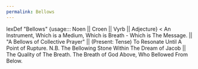 ```yaml
---
permalink: Bellows
---
```

lexDef "Bellows" {usage::: Noen || Croen || Vyrb || Adjecture} < An Instrument, Which is a Medium, Which is Breath - Which is The Message. || "A Bellows of Collective Prayer" || (Present: Tense) To Resonate Until A Point of Rupture. N.B. The Bellowing Stone Within The Dream of Jacob || The Quality of The Breath. The Breath of God Above, Who Bellowed From Below.

